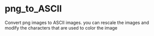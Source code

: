 # png_to_ASCII
Convert png images to ASCII images. you can rescale the images and modify the characters that are used to color the image
